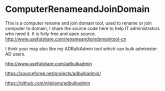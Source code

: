 # ComputerRenameandJoinDomain
This is a computer rename and join domain tool, used to rename or join computer to domain, I share the source code here to help IT administrators who need it. It is fully free and open source.
http://www.usefulshare.com/renameandjoindomaintool-cn

I think your may also like my ADBulkAdmin tool which can bulk administer AD users.

http://www.usefulshare.com/adbulkadmin

https://sourceforge.net/projects/adbulkadmin/

https://github.com/nilejiang/adbulkadmin
